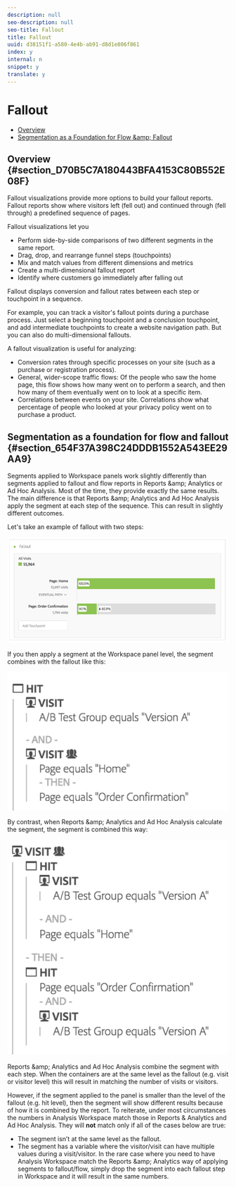 ```yaml
---
description: null
seo-description: null
seo-title: Fallout
title: Fallout
uuid: d38151f1-a580-4e4b-ab91-d8d1e806f861
index: y
internal: n
snippet: y
translate: y
---
```


# Fallout


* [ Overview ](../../analysis_workspace_bucket/freeform-analysis-visualizations/fallout_flow.md#section_D70B5C7A180443BFA4153C80B552E08F)
* [ Segmentation as a Foundation for Flow &amp;amp; Fallout ](../../analysis_workspace_bucket/freeform-analysis-visualizations/fallout_flow.md#section_654F37A398C24DDDB1552A543EE29AA9)

## Overview {#section_D70B5C7A180443BFA4153C80B552E08F}

Fallout visualizations provide more options to build your fallout reports. Fallout reports show where visitors left (fell out) and continued through (fell through) a predefined sequence of pages. 

Fallout visualizations let you 


* Perform side-by-side comparisons of two different segments in the same report.
* Drag, drop, and rearrange funnel steps (touchpoints)
* Mix and match values from different dimensions and metrics
* Create a multi-dimensional fallout report
* Identify where customers go immediately after falling out


Fallout displays conversion and fallout rates between each step or touchpoint in a sequence. 

For example, you can track a visitor's fallout points during a purchase process. Just select a beginning touchpoint and a conclusion touchpoint, and add intermediate touchpoints to create a website navigation path. But you can also do multi-dimensional fallouts. 

A fallout visualization is useful for analyzing: 


* Conversion rates through specific processes on your site (such as a purchase or registration process).
* General, wider-scope traffic flows: Of the people who saw the home page, this flow shows how many went on to perform a search, and then how many of them eventually went on to look at a specific item.
* Correlations between events on your site. Correlations show what percentage of people who looked at your privacy policy went on to purchase a product.


## Segmentation as a foundation for flow and fallout {#section_654F37A398C24DDDB1552A543EE29AA9}

Segments applied to Workspace panels work slightly differently than segments applied to fallout and flow reports in Reports &amp;amp; Analytics or Ad Hoc Analysis. Most of the time, they provide exactly the same results. The main difference is that Reports &amp;amp; Analytics and Ad Hoc Analysis apply the segment at each step of the sequence. This can result in slightly different outcomes. 

Let's take an example of fallout with two steps: 

![](assets/fallout_segments1.png) 

If you then apply a segment at the Workspace panel level, the segment combines with the fallout like this: 

![](assets/fallout_segments2.png) 

By contrast, when Reports &amp;amp; Analytics and Ad Hoc Analysis calculate the segment, the segment is combined this way: 

![](assets/fallout_segments3.png) 

Reports &amp;amp; Analytics and Ad Hoc Analysis combine the segment with each step. When the containers are at the same level as the fallout (e.g. visit or visitor level) this will result in matching the number of visits or visitors. 

However, if the segment applied to the panel is smaller than the level of the fallout (e.g. hit level), then the segment will show different results because of how it is combined by the report. To reiterate, under most circumstances the numbers in Analysis Workspace match those in Reports &amp; Analytics and Ad Hoc Analysis. They will **not** match only if all of the cases below are true: 

* The segment isn’t at the same level as the fallout.
* The segment has a variable where the visitor/visit can have multiple values during a visit/visitor.
In the rare case where you need to have Analysis Workspace match the Reports &amp;amp; Analytics way of applying segments to fallout/flow, simply drop the segment into each fallout step in Workspace and it will result in the same numbers. 
